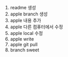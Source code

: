 1. readme 생성
2. apple branch 생성
3. apple 내용 추가
4. apple 다른 컴퓨터에서 수정
5. apple local 수정
6. apple write
7. apple git pull
8. branch sweet